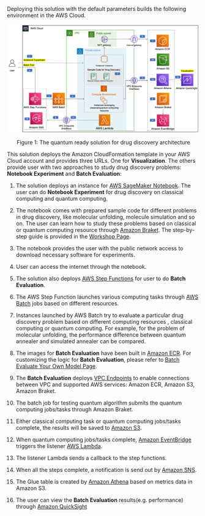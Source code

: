 Deploying this solution with the default parameters builds the following environment in the AWS Cloud.

<center>

![architecture](./images/architecture.png)

 Figure 1: The quantum ready solution for drug discovery architecture

</center>

This solution deploys the Amazon CloudFormation template in your 
AWS Cloud account and provides three URLs. One for **Visualization**.
The others provide user with two approaches to study drug discovery 
problems: **Notebook Experiment** and **Batch Evaluation**:

01. The solution deploys an instance for 
[AWS SageMaker Notebook](https://docs.aws.amazon.com/sagemaker/latest/dg/nbi.html). 
The user can do **Notebook Experiment** for drug discovery on classical computing and 
quantum computing.

02. The notebook comes with prepared sample code for different problems 
in drug discovery, like molecular unfolding, molecule simulation and so on. 
The user can learn how to study these problems based on classical 
or quantum computing resource through 
[Amazon Braket](https://aws.amazon.com/braket/). The step-by-step guide is 
provided in the [Workshop Page](workshop/background.md).

03. The notebook provides the user with the public network access to download 
necessary software for experiments.

03. User can access the internet through the notebook.

04. The solution also deploys 
[AWS Step Functions](https://aws.amazon.com/step-functions/) for user to do 
**Batch Evaluation**. 

05. The AWS Step Function launches various computing tasks through 
    [AWS Batch](https://aws.amazon.com/batch/) jobs based on different resources.

06. Instances launched by AWS Batch try to evaluate a particular 
drug discovery problem based 
on different computing resources , classical computing or quantum computing. 
For example, for the problem of molecular unfolding, the performance difference 
between quantum annealer and simulated annealer can be compared. 

07. The images for **Batch Evaluation** have been built in 
[Amazon ECR](https://aws.amazon.com/ecr/). For customizing
the logic for **Batch Evaluation**, please refer to 
[Batch Evaluate Your Own Model Page](workshop/a-molecular-unfolding/evaluate-your-own-model.md).

08. The **Batch Evaluation** deploys [VPC Endpoints](https://docs.aws.amazon.com/vpc/latest/privatelink/vpc-endpoints.html) to enable connections between VPC and
 supported AWS services:
Amazon ECR, Amazon S3, Amazon Braket.

09. The batch job for testing quantum algorithm submits the quantum computing 
jobs/tasks through Amazon Braket.

10. Either classical computing task or quantum computing jobs/tasks complete, 
the results will be saved to 
[Amazon S3](https://aws.amazon.com/s3/).

11. When quantum computing jobs/tasks complete, 
[Amazon EventBridge](https://aws.amazon.com/eventbridge/) triggers
the listener [AWS Lambda](https://aws.amazon.com/lambda/).

12. The listener Lambda sends a callback to the step functions.

13. When all the steps complete, a notification is send out by 
[Amazon SNS](https://aws.amazon.com/sns/).

14. The Glue table is created by [Amazon Athena](https://aws.amazon.com/athena) 
based on metrics data in 
Amazon S3.

15. The user can view the **Batch Evaluation** results(e.g. performance) 
through [Amazon QuickSight](https://aws.amazon.com/quicksight/)
